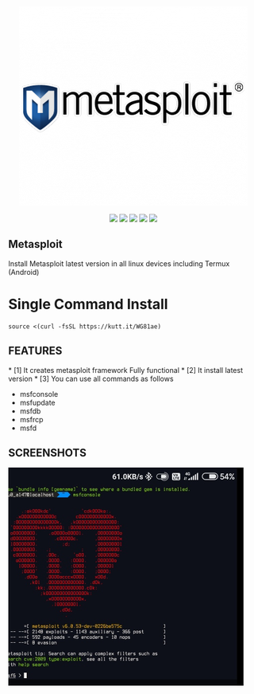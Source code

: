 <p align="center">

  <img src="https://raw.githubusercontent.com/T-Dynamos/Metasploit/main/368-3682149_this-metasploit-logo.png">
</p>

<p align="center">
  <img src="https://img.shields.io/badge/Maintained%3F-Yes-green?style=for-the-badge">
  <img src="https://img.shields.io/github/license/T-Dynamos/Metasploit?style=for-the-badge">
  <img src="https://img.shields.io/github/issues/T-Dynamos/Metasploit?color=violet&style=for-the-badge">
  <img src="https://img.shields.io/github/forks/T-Dynamos/Metasploit?color=teal&style=for-the-badge">
  <img src="https://img.shields.io/github/stars/T-Dynamos/Metasploit?style=for-the-badge">
</p>

## Metasploit
Install Metasploit latest version in all linux devices including Termux (Android)
# Single Command Install
```
source <(curl -fsSL https://kutt.it/WG81ae) 

```
## FEATURES
<p align="left">
* [1] It creates metasploit framework Fully functional
* [2] It install latest version 
* [3] You can use all commands as follows 
</p>

+ msfconsole
+ msfupdate
+ msfdb
+ msfrcp
+ msfd

## SCREENSHOTS
![logo](https://github.com/T-Dynamos/Metasploit/raw/main/IMG_20210710_103716.jpg)
